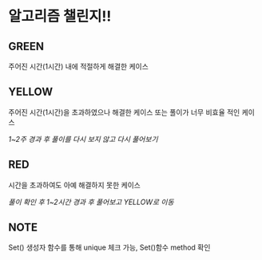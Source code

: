 # 알고리즘 챌린지!!

## GREEN
주어진 시간(1시간) 내에 적절하게 해결한 케이스

## YELLOW
주어진 시간(1시간)을 초과하였으나 해결한 케이스
또는 풀이가 너무 비효율 적인 케이스

*1~2주 경과 후 풀이를 다시 보지 않고 다시 풀어보기*

## RED
시간을 초과하여도 아예 해결하지 못한 케이스

*풀이 확인 후 1~2시간 경과 후 풀어보고 YELLOW로 이동*

## NOTE
Set() 생성자 함수를 통해 unique 체크 가능, Set()함수 method 확인